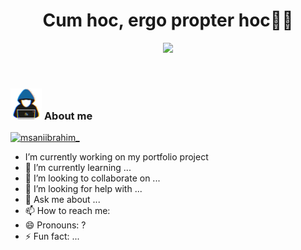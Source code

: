 <h1 align="center">Cum hoc, ergo propter hoc👨‍💻</h1>

<p align="center">
    <img src="https://readme-typing-svg.herokuapp.com?font=Arial+Nova&pause=1000&color=8BEDF7&background=FBE4FF00&random=false&width=500&height=64&lines=Hi%2C+I'm+Ibrahim;Freelancer;Software+Engineer;Full-Stack Developer;Pentesting+Enthusiast;Bug+Bounty+Hunter;IT+Technician">
</p>


<br>

### <picture><img src = "https://github.com/0xAbdulKhalid/0xAbdulKhalid/raw/main/assets/mdImages/about_me.gif" width = 50px></picture> **About me**

<p align="left"> <a href="https://twitter.com/msaniibrahim_" target="blank"><img src="https://img.shields.io/twitter/follow/msaniibrahim_?logo=twitter&style=for-the-badge" alt="msaniibrahim_" /></a> </p>


- I’m currently working on my portfolio project
- 🌱 I’m currently learning ...
- 👯 I’m looking to collaborate on ...
- 🤔 I’m looking for help with ...
- 💬 Ask me about ...
- 📫 How to reach me: 
- 😄 Pronouns: ?
- ⚡ Fun fact: ...